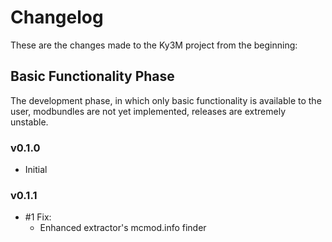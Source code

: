 # Changelog

These are the changes made to the Ky3M project from the beginning:

## Basic Functionality Phase

The development phase, in which only basic functionality is available to the user,
modbundles are not yet implemented, releases are extremely unstable.

### v0.1.0

- Initial

### v0.1.1

- #1 Fix:
  - Enhanced extractor's mcmod.info finder
